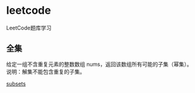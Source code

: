 # leetcode
LeetCode题库学习

## 全集

给定一组不含重复元素的整数数组 nums，返回该数组所有可能的子集（幂集）。
说明：解集不能包含重复的子集。

[subsets](subsets)
